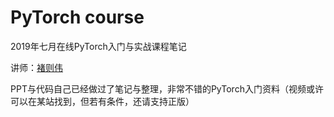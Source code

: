 # PyTorch course

2019年七月在线PyTorch入门与实战课程笔记

讲师：[褚则伟](http://people.cs.uchicago.edu/~zeweichu/)

PPT与代码自己已经做过了笔记与整理，非常不错的PyTorch入门资料（视频或许可以在某站找到，但若有条件，还请支持正版）


